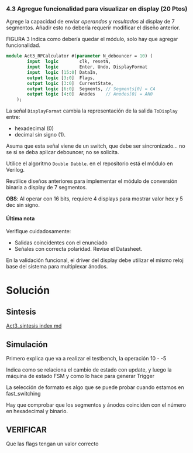 ### 4.3 Agregue funcionalidad para visualizar en display (20 Ptos)
Agrege la capacidad de enviar *operandos* y *resultados* al display de 7 segmentos. Añadir esto no debería requerir modificar el diseño anterior.

FIGURA 3 Indica como debería quedar el módulo, solo hay que agregar funcionalidad.

~~~ Act3_RPCalculator.sv
module Act3_RPCalculator #(parameter N_debouncer = 10) (
        input  logic        clk, resetN, 
        input  logic        Enter, Undo, DisplayFormat
        input  logic [15:0] DataIn,
        output logic [3:0]  Flags,
        output logic [3:0]  CurrentState,
        output logic [6:0]  Segments, // Segments[0] = CA
        output logic [4:0]  Anodes    // Anodes[0] = AN0
    );
~~~

La señal `DisplayFormat` cambia la representación de la salida `ToDisplay` entre:
- hexadecimal (0)
- decimal sin signo (1).

Asuma que esta señal viene de un switch, que debe ser sincronizado... no se si se deba aplicar debouncer, no se solicita.

Utilice el algoritmo `Double Dabble`. en el repositorio está el módulo en Verilog.

Reutilice diseños anteriores para implementar el módulo de conversión binaria a display de 7 segmentos.

**OBS**: Al operar con 16 bits, requiere 4 displays para mostrar valor hex y 5 dec sin signo.

#### Última nota
Verifique cuidadosamente:
- Salidas coincidentes con el enunciado
- Señales con correcta polaridad. Revise el Datasheet.

En la validación funcional, el driver del display debe utilizar el mismo reloj base del sistema para multiplexar ánodos.

# Solución
## Sintesis
[Act3_sintesis index md](Act3_sintesis/index.md)

## Simulación
Primero explica que va a realizar el testbench, la operación 10 - -5

Indica como se relaciona el cambio de estado con update, y luego la máquina de estado FSM y como lo hace para generar Trigger

La selección de formato es algo que se puede probar cuando estamos en fast_switching

Hay que comprobar que los segmentos y ánodos coinciden con el número en hexadecimal y binario.

## VERIFICAR
Que las flags tengan un valor correcto

